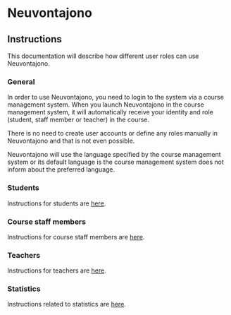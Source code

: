 # Neuvontajono

## Instructions

This documentation will describe how different user roles can use Neuvontajono.

### General

In order to use Neuvontajono, you need to login to the system via a course
management system. When you launch Neuvontajono in the course management system,
it will automatically receive your identity and role (student, staff member or
teacher) in the course.

There is no need to create user accounts or define any roles manually in
Neuvontajono and that is not even possible.

Neuvontajono will use the language specified by the course management system or
its default language is the course management system does not inform about the
preferred language.

### Students

Instructions for students are [here](student.md).

### Course staff members

Instructions for course staff members are [here](staff.md).

### Teachers

Instructions for teachers are [here](teacher.md).

### Statistics

Instructions related to statistics are [here](statistics.md).
